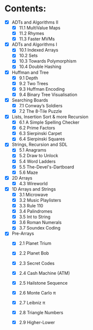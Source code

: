# Contents:
- [x] ADTs and Algorithms II
  - [x] 11.1 MultiValue Maps
  - [x] 11.2 Rhymes
  - [x] 11.3 Faster MVMs

- [x] ADTs and Algorithms I
  - [x] 10.1 Indexed Arrays
  - [x] 10.2 Sets
  - [x] 10.3 Towards Polymorphism
  - [x] 10.4 Double Hashing

-[x] Huffman and Tree
  - [x] 9.1 Depth
  - [x] 9.2 Two Trees
  - [x] 9.3 Huffman Encoding
  - [x] 9.4 Binary Tree Visualisation

- [x] Searching Boards
  - [x] 7.1 Conway’s Soldiers
  - [x] 7.2 The 8-Tile Puzzle

- [x] Lists, Insertion Sort & more Recursion
  - [x] 6.1 A Simple Spelling Checker
  - [x] 6.2 Prime Factors
  - [x] 6.3 Sierpinski Carpet
  - [x] 6.4 Sierpinski Squares

- [x] Strings, Recursion and SDL  
  - [x] 5.1 Anagrams
  - [x] 5.2 Draw to Unlock
  - [x] 5.4 Word Ladders
  - [x] 5.5 The-Devel's-Dartboard
  - [x] 5.6 Maze

- [x] 2D Arrays  
  - [x] 4.3 Wireworld

- [x] 1D Arrays and Strings  
  - [x] 3.1 Microwave
  - [x] 3.2 Music Playlisters
  - [x] 3.3 Rule 110
  - [x] 3.4 Palindromes
  - [x] 3.5 Int to String
  - [x] 3.6 Roman Numerals
  - [x] 3.7 Soundex Coding

- [x] Pre-Arrays  
  - [x] 2.1 Planet Trium
  - [x] 2.2 Planet Bob
  - [x] 2.3 Secret Codes
  - [x] 2.4 Cash Machine (ATM)
  - [x] 2.5 Hailstone Sequence
  - [x] 2.6 Monte Carlo π
  - [x] 2.7 Leibniz π
  - [x] 2.8 Triangle Numbers
  - [x] 2.9 Higher-Lower


<!-- ## Implement Basic Data Structure and Algorithm in C
# Programming in C
## Implement Basic Data Structure and Algorithm in C
1. **Huffman Encoding**  
&emsp;&emsp;- Data structure: Binary Tree(Huffman Tree)  
&emsp;&emsp;- Algorithm: Linklist, Bubblesort -->
